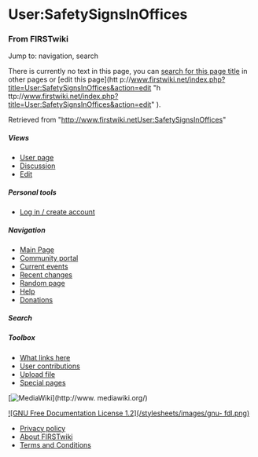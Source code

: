 

# User:SafetySignsInOffices

### From FIRSTwiki

Jump to: navigation, search

There is currently no text in this page, you can [search for this page
title](Special:Search/SafetySignsInOffices
"Special:Search/SafetySignsInOffices" ) in other pages or [edit this page](htt
p://www.firstwiki.net/index.php?title=User:SafetySignsInOffices&action=edit "h
ttp://www.firstwiki.net/index.php?title=User:SafetySignsInOffices&action=edit"
).

Retrieved from
"<http://www.firstwiki.netUser:SafetySignsInOffices>"

##### Views

  * [User page](/index.php?title=User:SafetySignsInOffices&action=edit)
  * [Discussion](/index.php?title=User_talk:SafetySignsInOffices&action=edit)
  * [Edit](/index.php?title=User:SafetySignsInOffices&action=edit)

##### Personal tools

  * [Log in / create account](/index.php?title=Special:Userlogin&returnto=User:SafetySignsInOffices)

[](Main_Page "Main Page" )

##### Navigation

  * [Main Page](Main_Page)
  * [Community portal](FIRSTwiki:Community_portal)
  * [Current events](Current_events)
  * [Recent changes](Special:Recentchanges)
  * [Random page](Special:Random)
  * [Help](FIRSTwiki:Help)
  * [Donations](FIRSTwiki:Site_support)

##### Search



##### Toolbox

  * [What links here](Special:Whatlinkshere/User:SafetySignsInOffices)
  * [User contributions](Special:Contributions/SafetySignsInOffices)
  * [Upload file](Special:Upload)
  * [Special pages](Special:Specialpages)

[![MediaWiki](/skins/common/images/poweredby_mediawiki_88x31.png)](http://www.
mediawiki.org/)

[![GNU Free Documentation License 1.2](/stylesheets/images/gnu-
fdl.png)](http://www.gnu.org/copyleft/fdl.html)

  * [Privacy policy](FIRSTwiki:Privacy_policy "FIRSTwiki:Privacy policy" )
  * [About FIRSTwiki](FIRSTwiki:About "FIRSTwiki:About" )
  * [Terms and Conditions](FIRSTwiki:Terms_and_conditions "FIRSTwiki:Terms and conditions" )

